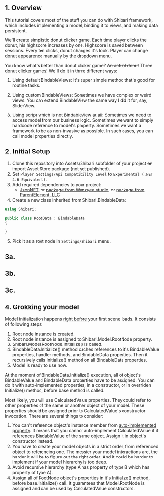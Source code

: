 ﻿## 1. Overview

This tutorial covers most of the stuff you can do with Shibari framework, which includes implementing a model, binding it to views, and making data persistent.

We'll create simplistic donut clicker game. Each time player clicks the donut, his highscore increases by one. Highscore is saved between sessions. Every ten clicks, donut changes it's look. Player can change donut appearence manually by the dropdown menu. 

You know what's better than donut clicker game? ~~An actual donut~~ Three donut clicker games! We'll do it in three different ways:

1. Using default BindableViews: It's super simple method that's good for routine tasks.

2. Using custom BindableViews: Sometimes we have complex or weird views. You can extend BindableView the same way I did it for, say, SliderView. 

3. Using script which is not BindableView at all: Sometimes we need to access model from our business logic. Sometimes we want to simply hardcode reference to model's property. Sometimes we want a framework to be as non-invasive as possible. In such cases, you can call model properties directly.

## 2. Initial Setup

1.  Clone this repository into Assets/Shibari subfolder of your project ~~or import Asset Store package (not yet published)~~.
2.  Set ``Player Settings/Api Compatibility Level`` to ``Experimental (.NET 4.6 Equivalent)``.
3.  Add required dependencies to your project:
    * [JsonNET](https://www.newtonsoft.com/json), or [package from Wanzyee studio](https://assetstore.unity.com/packages/tools/input-management/json-net-converters-simple-compatible-solution-58621), or [package from ParentElement, LLC](https://assetstore.unity.com/packages/tools/input-management/json-net-for-unity-11347)
4.  Create a new class inherited from Shibari.BindableData:
```csharp
using Shibari;

public class RootData : BindableData
{
    
}
```
5.  Pick it as a root node in ``Settings/Shibari`` menu.

## 3a. 

## 3b. 

## 3c.

## 4. Grokking your model

Model initialization happens [right before](https://docs.unity3d.com/ScriptReference/RuntimeInitializeLoadType.BeforeSceneLoad.html) your first scene loads. It consists of following steps:

1. Root node instance is created.
2. Root node instance is assigned to Shibari.Model.RootNode property.
3. Shibari.Model.RootNode.Initialize() is called.
4. BindableData.Initialize() method caches references to it's BindableValue properties, handler methods, and BindableData properties. Then it recursively calls Initialize() method on all BindableData properties.
5. Model is ready to use now.

At the moment of BindableData.Initialize() execution, all of object's BindableValue and BindableData properties have to be assigned. You can do it with auto-implemented properties, in a constructor, or in overriden Initialize() method, before base method is called.

Most likely, you will use CalculatedValue properties. They could refer to other properties of the same or another object of your model. These properties should be assigned prior to CalculatedValue's constructor invocation. There are several things to consider:

1. You can't reference object's instance member from [auto-implemented property](https://docs.microsoft.com/en-us/dotnet/csharp/programming-guide/classes-and-structs/auto-implemented-properties). It means that you cannot auto-implement CalculatedValue if it references BindableValue of the same object. Assign it in object's constructor instead.
2. You have to create your model objects in a strict order, from referenced object to referencing one. The messier your model interactions are, the harder it will be to figure out the right order. And it could be harder to implement if your model hierarchy is too deep.
3. Avoid recursive hierarchy (type A has property of type B which has property of type A).
4. Assign all of RootNode object's properties in it's Initialize() method, before base.Initialize() call. It guarantees that Model.RootNode is assigned and can be used by CalculatedValue constructors.